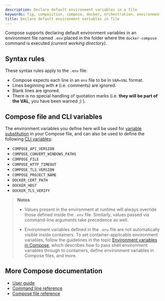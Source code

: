 ```yaml
---
description: Declare default environment variables in a file
keywords: fig, composition, compose, docker, orchestration, environment, env file
title: Declare default environment variables in file
---
```


Compose supports declaring default environment variables in an environment file
named `.env` placed in the folder where the `docker-compose` command is executed
*(current working directory)*.

## Syntax rules

These syntax rules apply to the `.env` file:

* Compose expects each line in an `env` file to be in `VAR=VAL` format.
* Lines beginning with `#` (i.e. comments) are ignored.
* Blank lines are ignored.
* There is no special handling of quotation marks (i.e. **they will be part of the VAL**, you have been warned ;) ).

## Compose file and CLI variables

The environment variables you define here will be used for [variable
substitution](compose-file/index.md#variable-substitution) in your Compose file,
and can also be used to define the following [CLI
variables](reference/envvars.md):

- `COMPOSE_API_VERSION`
- `COMPOSE_CONVERT_WINDOWS_PATHS`
- `COMPOSE_FILE`
- `COMPOSE_HTTP_TIMEOUT`
- `COMPOSE_TLS_VERSION`
- `COMPOSE_PROJECT_NAME`
- `DOCKER_CERT_PATH`
- `DOCKER_HOST`
- `DOCKER_TLS_VERIFY`

> **Notes**
>
> * Values present in the environment at runtime will always override
those defined inside the `.env` file. Similarly, values passed via command-line
arguments take precedence as well.
>
> * Environment variables defined in the `.env` file are not
automatically visible inside containers. To set container-applicable
environment variables, follow the guidelines in the topic [Environment variables
in Compose](/compose/environment-variables.md), which describes how to pass
shell environment variables through to containers, define environment variables
in Compose files, and more.

## More Compose documentation

- [User guide](index.md)
- [Command line reference](./reference/index.md)
- [Compose file reference](compose-file.md)
